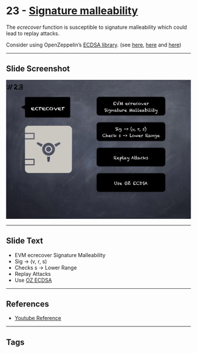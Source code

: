 # 23 - [Signature malleability](Signature%20malleability.md)
The _ecrecover_ function is susceptible to signature malleability which could lead to replay attacks. 

Consider using OpenZeppelin’s [ECDSA library](https://github.com/OpenZeppelin/openzeppelin-contracts/blob/master/contracts/cryptography/ECDSA.sol). (see [here](https://swcregistry.io/docs/SWC-117), [here](https://swcregistry.io/docs/SWC-121) and [here](https://medium.com/cryptronics/signature-replay-vulnerabilities-in-smart-contracts-3b6f7596df57))

___
## Slide Screenshot
![023.png](../images/pitfalls_and_best_practices101/023.png)
___
## Slide Text
- EVM ecrecover Signature Malleability
- Sig -> (v, r, s)
- Checks s -> Lower Range
- Replay Attacks
- Use [OZ ECDSA](../Solidity201/OZ%20ECDSA.md)
___
## References
- [Youtube Reference](https://youtu.be/fgXuHaZDenU?t=260)
___
## Tags